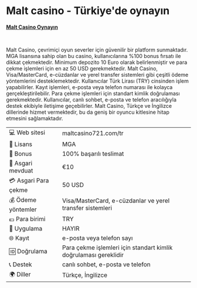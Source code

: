 <h1 dir="ltr"><strong><strong>Malt casino - Türkiye'de oynayın</strong></strong></h1>

<p dir="ltr"><strong><a href="https://depo.media/fSMBrv/?subId2=trgit" style="text-decoration: none;"><u>Malt Casino Oynayın</u></a></strong></p>
<p>&nbsp;</p>
Malt Casino, çevrimiçi oyun severler için güvenilir bir platform sunmaktadır. MGA lisansına sahip olan bu casino, kullanıcılarına %100 bonus fırsatı ile dikkat çekmektedir. Minimum depozito 10 Euro olarak belirlenmiştir ve para çekme işlemleri için en az 50 USD gerekmektedir.
Malt Casino, Visa/MasterCard, e-cüzdanlar ve yerel transfer sistemleri gibi çeşitli ödeme yöntemlerini desteklemektedir. Kullanıcılar Türk Lirası (TRY) cinsinden işlem yapabilirler.
Kayıt işlemleri, e-posta veya telefon numarası ile kolayca gerçekleştirilebilir. Para çekme işlemleri için standart kimlik doğrulaması gerekmektedir. Kullanıcılar, canlı sohbet, e-posta ve telefon aracılığıyla destek ekibiyle iletişime geçebilirler. Malt Casino, Türkçe ve İngilizce dillerinde hizmet vermektedir, bu da geniş bir oyuncu kitlesine hitap etmesini sağlamaktadır.

|  |  |
|---|---|
| 💻 Web sitesi | maltcasino721.com/tr |
| 📄 Lisans | MGA |
| 🎁 Bonus | 100% başarılı teslimat |
| 🎰 Asgari mevduat | €10 |
| 💳 Asgari Para çekme | 50 USD |
| 💰 Ödeme yöntemler | Visa/MasterCard, e-cüzdanlar ve yerel transfer sistemleri |
| 💷 Para birimi | TRY |
| 📱 Uygulama | HAYIR |
| 🌐 Kayıt | e-posta veya telefon sayı |
| 🆔 Doğrulama | Para çekme işlemleri için standart kimlik doğrulaması gereklidir |
| 📞 Destek | canlı sohbet, e-posta ve telefon |
| 🌍 Diller | Türkçe, İngilizce |
